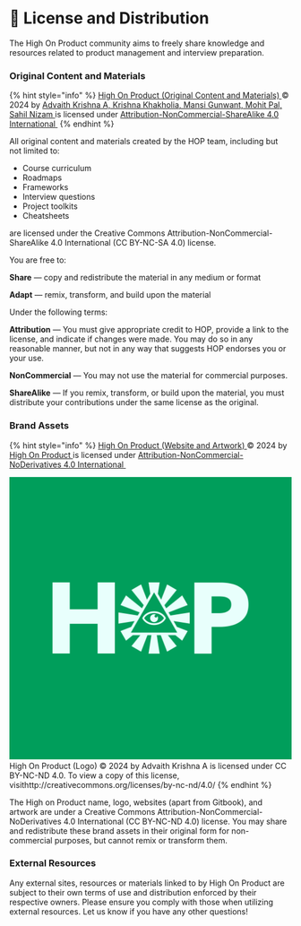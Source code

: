 # 📄 License and Distribution

The High On Product community aims to freely share knowledge and resources related to product management and interview preparation.

### Original Content and Materials

{% hint style="info" %}
[High On Product (Original Content and Materials) ](http://iam.highonproduct.com/)© 2024 by [Advaith Krishna A, Krishna Khakholia, Mansi Gunwant, Mohit Pal, Sahil Nizam ](https://iam.highonproduct.com/meet-the-team)is licensed under [Attribution-NonCommercial-ShareAlike 4.0 International <img src="https://chooser-beta.creativecommons.org/img/cc-logo.f0ab4ebe.svg" alt="" data-size="line"><img src="https://chooser-beta.creativecommons.org/img/cc-by.21b728bb.svg" alt="" data-size="line">](http://creativecommons.org/licenses/by-nc-sa/4.0/?ref=chooser-v1)
{% endhint %}

All original content and materials created by the HOP team, including but not limited to:

* Course curriculum
* Roadmaps
* Frameworks
* Interview questions
* Project toolkits
* Cheatsheets

are licensed under the Creative Commons Attribution-NonCommercial-ShareAlike 4.0 International (CC BY-NC-SA 4.0) license.

You are free to:

**Share** — copy and redistribute the material in any medium or format

**Adapt** — remix, transform, and build upon the material

Under the following terms:

**Attribution** — You must give appropriate credit to HOP, provide a link to the license, and indicate if changes were made. You may do so in any reasonable manner, but not in any way that suggests HOP endorses you or your use.

**NonCommercial** — You may not use the material for commercial purposes.

**ShareAlike** — If you remix, transform, or build upon the material, you must distribute your contributions under the same license as the original.

### Brand Assets

{% hint style="info" %}
[High On Product (Website and Artwork) ](https://highonproduct.com/)© 2024 by [High On Product ](https://highonproduct.com/)is licensed under [Attribution-NonCommercial-NoDerivatives 4.0 International <img src="https://chooser-beta.creativecommons.org/img/cc-logo.f0ab4ebe.svg" alt="" data-size="line"><img src="https://chooser-beta.creativecommons.org/img/cc-by.21b728bb.svg" alt="" data-size="line">](http://creativecommons.org/licenses/by-nc-nd/4.0/?ref=chooser-v1)

<img src=".gitbook/assets/High On Product (Logo).svg" alt="" data-size="line"> High On Product (Logo) © 2024 by Advaith Krishna A is licensed under CC BY-NC-ND 4.0. To view a copy of this license, visithttp://creativecommons.org/licenses/by-nc-nd/4.0/
{% endhint %}

The High on Product name, logo, websites (apart from Gitbook), and artwork are under a Creative Commons Attribution-NonCommercial-NoDerivatives 4.0 International (CC BY-NC-ND 4.0) license. You may share and redistribute these brand assets in their original form for non-commercial purposes, but cannot remix or transform them.

### External Resources

Any external sites, resources or materials linked to by High On Product are subject to their own terms of use and distribution enforced by their respective owners. Please ensure you comply with those when utilizing external resources. Let us know if you have any other questions!
